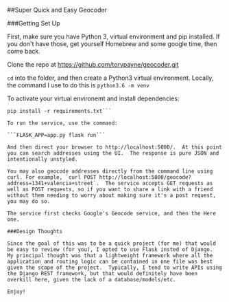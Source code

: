 ##Super Quick and Easy Geocoder

###Getting Set Up

First, make sure you have Python 3, virtual environment and pip installed.  If you don't have those, get yourself Homebrew and some google time, then come back.

Clone the repo at https://github.com/torypayne/geocoder.git

`cd` into the folder, and then create a Python3 virtual environment. Locally, the command I use to do this is `python3.6 -m venv`

To activate your virtual environemt and install dependencies:

```source env\bin\activate
pip install -r requirements.txt```

To run the service, use the command:

```FLASK_APP=app.py flask run``` 

And then direct your browser to http://localhost:5000/.  At this point you can search addresses using the UI.  The response is pure JSON and intentionally unstyled.

You may also geocode addresses directly from the command line using curl. For example, `curl POST http://localhost:5000/geocode?address=1341+valencia+street`.  The service accepts GET requests as well as POST requests, so if you want to share a link with a friend without them needing to worry about making sure it's a post request, you may do so.

The service first checks Google's Geocode service, and then the Here one.

###Design Thoughts

Since the goal of this was to be a quick project (for me) that would be easy to review (for you), I opted to use Flask insted of Django.  My principal thought was that a lightweight framework where all the application and routing logic can be contained in one file was best given the scope of the project.  Typically, I tend to write APIs using the Django REST framework, but that would definitely have been overkill here, given the lack of a database/models/etc.

Enjoy!